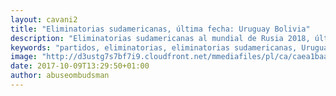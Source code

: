 ```yaml
---
layout: cavani2
title: "Eliminatorias sudamericanas, última fecha: Uruguay Bolivia"
description: "Eliminatorias sudamericanas al mundial de Rusia 2018, última fecha."
keywords: "partidos, eliminatorias, eliminatorias sudamericanas, Uruguay, clasificación directa, clasificación."
image: "http://d3ustg7s7bf7i9.cloudfront.net/mmediafiles/pl/ca/caea1baa-3222-429e-9616-253ec2310d8b_749_499.jpg"
date: 2017-10-09T13:29:50+01:00
author: abuseombudsman
---
```



